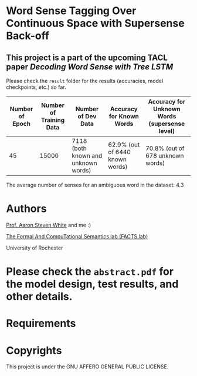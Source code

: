 # Word Sense Tagging Over Continuous Space with Supersense Back-off

## This project is a part of the upcoming TACL paper *Decoding Word Sense with Tree LSTM*

Please check the `result` folder for the results (accuracies, model checkpoints, etc.) so far. 

|Number of Epoch|Number of Training Data|Number of Dev Data|Accuracy for Known Words|Accuracy for Unknown Words (supersense level)|
|---|---|---|---|---|
| 45  | 15000 | 7118 (both known and unknown words)  | 62.9% (out of 6440 known words)  | 70.8% (out of 678 unknown words)|

The average number of senses for an ambiguous word in the dataset: 4.3

# Authors

[Prof. Aaron Steven White](http://aaronstevenwhite.io/) and me :)

[The Formal And CompuTational Semantics lab (FACTS.lab)](http://factslab.io/)

University of Rochester

# Please check the `abstract.pdf` for the model design, test results, and other details. 

# Requirements

# Copyrights
This project is under the GNU AFFERO GENERAL PUBLIC LICENSE.

